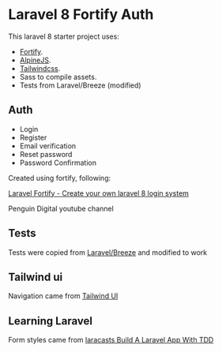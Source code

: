 # Laravel 8 Fortify Auth

This laravel 8 starter project uses:

- [Fortify](https://github.com/laravel/fortify).
- [AlpineJS](https://github.com/alpinejs/alpine).
- [Tailwindcss](https://tailwindcss.com/).
- Sass to compile assets.
- Tests from Laravel/Breeze (modified)

## Auth

- Login
- Register
- Email verification
- Reset password
- Password Confirmation

Created using fortify, following:

[Laravel Fortify - Create your own laravel 8 login system](https://www.youtube.com/watch?v=KVE1BofYBF0&list=PLxFwlLOncxFIbxi2gQCN3SR5e3-WB-4T2)

Penguin Digital youtube channel

## Tests

Tests were copied from [Laravel/Breeze](https://github.com/laravel/breeze) and modified to work

## Tailwind ui

Navigation came from [Tailwind UI](https://tailwindui.com/preview)

## Learning Laravel

Form styles came from [laracasts Build A Laravel App With TDD](https://laracasts.com/series/build-a-laravel-app-with-tdd)

